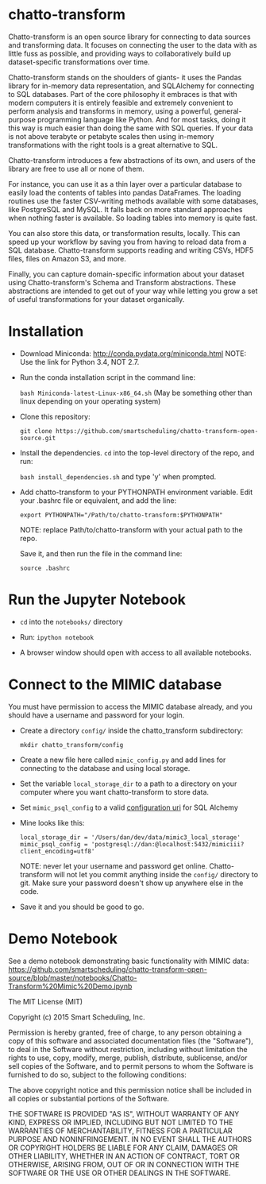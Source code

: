 # chatto-transform

Chatto-transform is an open source library for connecting to data sources and transforming data. It focuses on connecting the user to the data with as little fuss as possible, and providing ways to collaboratively build up dataset-specific transformations over time.

Chatto-transform stands on the shoulders of giants- it uses the Pandas library for in-memory data representation, and SQLAlchemy for connecting to SQL databases. Part of the core philosophy it embraces is that with modern computers it is entirely feasible and extremely convenient to perform analysis and transforms in memory, using a powerful, general-purpose programming language like Python. And for most tasks, doing it this way is much easier than doing the same with SQL queries. If your data is not above terabyte or petabyte scales then using in-memory transformations with the right tools is a great alternative to SQL.

Chatto-transform introduces a few abstractions of its own, and users of the library are free to use all or none of them.

For instance, you can use it as a thin layer over a particular database to easily load the contents of tables into pandas DataFrames. The loading routines use the faster CSV-writing methods available with some databases, like PostgreSQL and MySQL. It falls back on more standard approaches when nothing faster is available. So loading tables into memory is quite fast.

You can also store this data, or transformation results, locally. This can speed up your workflow by saving you from having to reload data from a SQL database. Chatto-transform supports reading and writing CSVs, HDF5 files, files on Amazon S3, and more.

Finally, you can capture domain-specific information about your dataset using Chatto-transform's Schema and Transform abstractions. These abstractions are intended to get out of your way while letting you grow a set of useful transformations for your dataset organically.


# Installation

- Download Miniconda: http://conda.pydata.org/miniconda.html
NOTE: Use the link for Python 3.4, NOT 2.7.

- Run the conda installation script in the command line:

  `bash Miniconda-latest-Linux-x86_64.sh` (May be something other than linux depending on your operating system)

- Clone this repository:

  `git clone https://github.com/smartscheduling/chatto-transform-open-source.git`

- Install the dependencies. `cd` into the top-level directory of the repo, and run:

  `bash install_dependencies.sh` and type 'y' when prompted.

- Add chatto-transform to your PYTHONPATH environment variable. Edit your .bashrc file or equivalent, and add the line:

  `export PYTHONPATH="/Path/to/chatto-transform:$PYTHONPATH"`

  NOTE: replace Path/to/chatto-transform with your actual path to the repo.

  Save it, and then run the file in the command line:

  `source .bashrc`

# Run the Jupyter Notebook

- `cd` into the `notebooks/` directory

- Run: `ipython notebook`

- A browser window should open with access to all available notebooks.


# Connect to the MIMIC database

You must have permission to access the MIMIC database already, and you should have a username and password for your login.

- Create a directory `config/` inside the chatto_transform subdirectory:

  `mkdir chatto_transform/config`

- Create a new file here called `mimic_config.py` and add lines for connecting to the database and using local storage. 
- Set the variable `local_storage_dir` to a path to a directory on your computer where you want chatto-transform to store data.
- Set `mimic_psql_config` to a valid [configuration uri](http://docs.sqlalchemy.org/en/rel_1_0/core/engines.html#postgresql) for SQL Alchemy
- Mine looks like this:

  ````
  local_storage_dir = '/Users/dan/dev/data/mimic3_local_storage'
  mimic_psql_config = 'postgresql://dan:@localhost:5432/mimiciii?client_encoding=utf8'
  ````

  NOTE: never let your username and password get online. Chatto-transform will not let you commit anything inside the `config/` directory to git. Make sure your password doesn't show up anywhere else in the code.

- Save it and you should be good to go.
 

# Demo Notebook

See a demo notebook demonstrating basic functionality with MIMIC data: https://github.com/smartscheduling/chatto-transform-open-source/blob/master/notebooks/Chatto-Transform%20Mimic%20Demo.ipynb

The MIT License (MIT)

Copyright (c) 2015 Smart Scheduling, Inc. 

Permission is hereby granted, free of charge, to any person obtaining a copy
of this software and associated documentation files (the "Software"), to deal
in the Software without restriction, including without limitation the rights
to use, copy, modify, merge, publish, distribute, sublicense, and/or sell
copies of the Software, and to permit persons to whom the Software is
furnished to do so, subject to the following conditions:

The above copyright notice and this permission notice shall be included in all
copies or substantial portions of the Software.

THE SOFTWARE IS PROVIDED "AS IS", WITHOUT WARRANTY OF ANY KIND, EXPRESS OR
IMPLIED, INCLUDING BUT NOT LIMITED TO THE WARRANTIES OF MERCHANTABILITY,
FITNESS FOR A PARTICULAR PURPOSE AND NONINFRINGEMENT. IN NO EVENT SHALL THE
AUTHORS OR COPYRIGHT HOLDERS BE LIABLE FOR ANY CLAIM, DAMAGES OR OTHER
LIABILITY, WHETHER IN AN ACTION OF CONTRACT, TORT OR OTHERWISE, ARISING FROM,
OUT OF OR IN CONNECTION WITH THE SOFTWARE OR THE USE OR OTHER DEALINGS IN THE
SOFTWARE.

